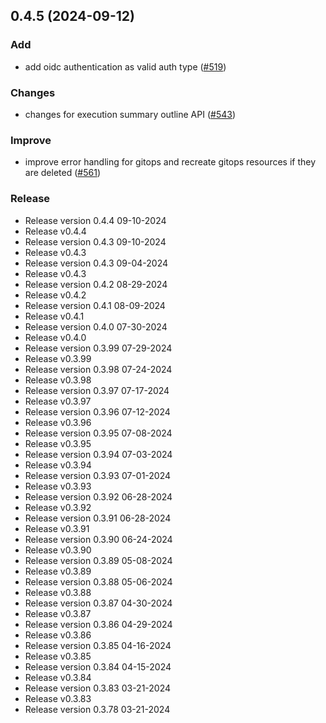 
<a name="0.4.5"></a>
## 0.4.5 (2024-09-12)

### Add

* add oidc authentication as valid auth type ([#519](https://github.com/harness/harness-go-sdk/issues/519))

### Changes

* changes for execution summary outline API ([#543](https://github.com/harness/harness-go-sdk/issues/543))

### Improve

* improve error handling for gitops and recreate gitops resources if they are deleted ([#561](https://github.com/harness/harness-go-sdk/issues/561))

### Release

* Release version 0.4.4 09-10-2024
* Release v0.4.4
* Release version 0.4.3 09-10-2024
* Release v0.4.3
* Release version 0.4.3 09-04-2024
* Release v0.4.3
* Release version 0.4.2 08-29-2024
* Release v0.4.2
* Release version 0.4.1 08-09-2024
* Release v0.4.1
* Release version 0.4.0 07-30-2024
* Release v0.4.0
* Release version 0.3.99 07-29-2024
* Release v0.3.99
* Release version 0.3.98 07-24-2024
* Release v0.3.98
* Release version 0.3.97 07-17-2024
* Release v0.3.97
* Release version 0.3.96 07-12-2024
* Release v0.3.96
* Release version 0.3.95 07-08-2024
* Release v0.3.95
* Release version 0.3.94 07-03-2024
* Release v0.3.94
* Release version 0.3.93 07-01-2024
* Release v0.3.93
* Release version 0.3.92 06-28-2024
* Release v0.3.92
* Release version 0.3.91 06-28-2024
* Release v0.3.91
* Release version 0.3.90 06-24-2024
* Release v0.3.90
* Release version 0.3.89 05-08-2024
* Release v0.3.89
* Release version 0.3.88 05-06-2024
* Release v0.3.88
* Release version 0.3.87 04-30-2024
* Release v0.3.87
* Release version 0.3.86 04-29-2024
* Release v0.3.86
* Release version 0.3.85 04-16-2024
* Release v0.3.85
* Release version 0.3.84 04-15-2024
* Release v0.3.84
* Release version 0.3.83 03-21-2024
* Release v0.3.83
* Release version 0.3.78 03-21-2024

